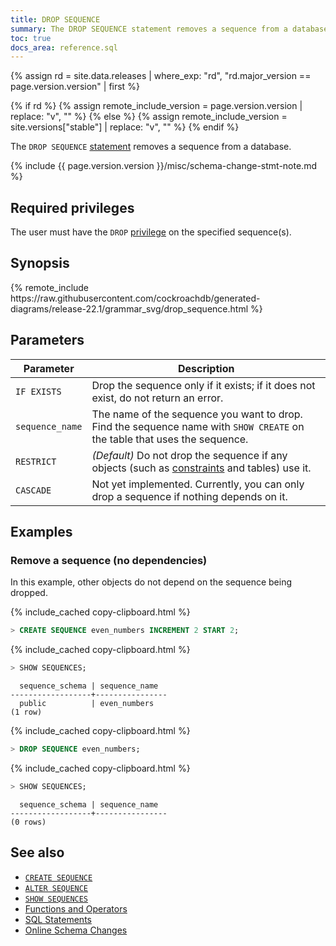 ```yaml
---
title: DROP SEQUENCE
summary: The DROP SEQUENCE statement removes a sequence from a database.
toc: true
docs_area: reference.sql
---
```


{% assign rd = site.data.releases | where_exp: "rd", "rd.major_version == page.version.version" | first %}

{% if rd %}
{% assign remote_include_version = page.version.version | replace: "v", "" %}
{% else %}
{% assign remote_include_version = site.versions["stable"] | replace: "v", "" %}
{% endif %}

The `DROP SEQUENCE` [statement](sql-statements.html) removes a sequence from a database.

{% include {{ page.version.version }}/misc/schema-change-stmt-note.md %}

## Required privileges

The user must have the `DROP` [privilege](security-reference/authorization.html#managing-privileges) on the specified sequence(s).

## Synopsis

<div>{% remote_include https://raw.githubusercontent.com/cockroachdb/generated-diagrams/release-22.1/grammar_svg/drop_sequence.html %}</div>

## Parameters

 Parameter | Description
-----------|------------
`IF EXISTS` |  Drop the sequence only if it exists; if it does not exist, do not return an error.
`sequence_name` | The name of the sequence you want to drop. Find the sequence name with `SHOW CREATE` on the table that uses the sequence.
`RESTRICT` | _(Default)_ Do not drop the sequence if any objects (such as [constraints](constraints.html) and tables) use it.
`CASCADE` | Not yet implemented. Currently, you can only drop a sequence if nothing depends on it.

<!-- `CASCADE` > Drop all objects (such as [constraints](constraints.html) and tables) that depend on the sequence.<br><br>`CASCADE` does not list objects it drops, so should be used cautiously. -->

## Examples

### Remove a sequence (no dependencies)

In this example, other objects do not depend on the sequence being dropped.

{% include_cached copy-clipboard.html %}
~~~ sql
> CREATE SEQUENCE even_numbers INCREMENT 2 START 2;
~~~

{% include_cached copy-clipboard.html %}
~~~ sql
> SHOW SEQUENCES;
~~~

~~~
  sequence_schema | sequence_name
------------------+----------------
  public          | even_numbers
(1 row)
~~~

{% include_cached copy-clipboard.html %}
~~~ sql
> DROP SEQUENCE even_numbers;
~~~

{% include_cached copy-clipboard.html %}
~~~ sql
> SHOW SEQUENCES;
~~~

~~~
  sequence_schema | sequence_name
------------------+----------------
(0 rows)
~~~

<!-- ### Remove a Sequence and Dependent Objects with `CASCADE`

In this example, a table depends on the sequence that's being dropped. Therefore, it's only possible to drop the sequence while simultaneously dropping the dependent table using `CASCADE`.

{{site.data.alerts.callout_danger}}<code>CASCADE</code> drops <em>all</em> dependent objects without listing them, which can lead to inadvertent and difficult-to-recover losses. To avoid potential harm, we recommend dropping objects individually in most cases.{{site.data.alerts.end}}

~~~ sql
> DROP SEQUENCE customer_seq CASCADE;
~~~
~~~
DROP SEQUENCE
~~~ -->

## See also
- [`CREATE SEQUENCE`](create-sequence.html)
- [`ALTER SEQUENCE`](alter-sequence.html)
- [`SHOW SEQUENCES`](show-sequences.html)
- [Functions and Operators](functions-and-operators.html)
- [SQL Statements](sql-statements.html)
- [Online Schema Changes](online-schema-changes.html)
